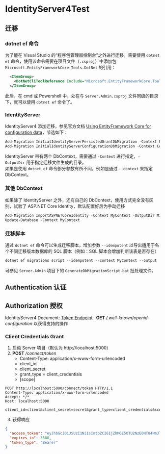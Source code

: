 # IdentityServer4Test

## 迁移
### dotnet ef 命令
为了能在 Visual Studio 的“程序包管理器控制台”之外进行迁移，需要使用 `dotnet ef` 命令，使用该命令需要在项目文件（`.csproj`）中添加包 `Microsoft.EntityFrameworkCore.Tools.DotNet` 的引用：
```xml
  <ItemGroup>
    <DotNetCliToolReference Include="Microsoft.EntityFrameworkCore.Tools.DotNet" Version="1.0.1" />
  </ItemGroup>
```
此后，在 cmd 或 Powershell 中，处在与 `Server.Admin.csproj` 文件同级的目录下，就可以使用 `dotnet ef` 命令了。

### IdentityServer
IdentityServer4 添加迁移，参见官方文档 [Using EntityFramework Core for configuration data](https://identityserver4.readthedocs.io/en/release/quickstarts/8_entity_framework.html)，节选如下：
```powershell
Add-Migration InitialIdentityServerPersistedGrantDbMigration -Context PersistedGrantDbContext -OutputDir Migrations/IdentityServer/PersistedGrantDb
Add-Migration InitialIdentityServerConfigurationDbMigration -Context ConfigurationDbContext -OutputDir Migrations/IdentityServer/ConfigurationDb
```
IdentityServer 带有两个 DbContext，需要通过 `-Context` 进行指定，`-OutputDir` 用于指定迁移文件生成的目录。  
如果是使用 `dotnet ef` 命令部分参数有所不同，例如是通过 `--context` 来指定 DbContext。

### 其他 DbContext
如果除了 IdentityServer 之外，还有自己的 DbContext，使用方式完全没有区别，试验了 ASP.NET Core Identity，默认配置好后为手动迁移
```powershell
Add-Migration ImportASPNETCoreIdentity -Context MyContext -OutputDir Migrations/MyContextEntity
Update-Database -Context MyContext
```

### 迁移脚本
通过 `dotnet ef` 命令可以生成迁移脚本，增加参数 `--idempotent` 以导出适用于各个不同迁移版本数据库的 SQL 脚本（例如：SQL 脚本会增加判断该表是否存在）
```powershell
dotnet ef migrations script --idempotent --context MyContext --output ./DbScripts/DbScript.sql
```
可参见 `Server.Admin` 项目下的 `GenerateDbMigrationScript.bat` 批处理文件。

## Authentication 认证

## Authorization 授权
IdentityServer4 Document: [Token Endpoint](https://identityserver4.readthedocs.io/en/release/endpoints/token.html)  
**GET** */.well-known/openid-configuration* 以获得支持的操作  

### Client Credentials Grant
1. 启动 Server 项目（默认为 http://localhost:5000）
2. **POST** */connect/token* 
   * Content-Type: application/x-www-form-urlencoded
   * client_id
   * client_secret
   * grant_type = client_credentials
   * [scope]
```
POST http://localhost:5000/connect/token HTTP/1.1
Content-Type: application/x-www-form-urlencoded
Accept: */*
Host: localhost:5000

client_id=client&client_secret=secret&grant_type=client_credentials&scope=api1
```
3. 获得响应
```json
{
  "access_token": "eyJhbGciOiJSUzI1NiIsImtpZCI6IjZhMGE5OTU2NzE0NTU4NmJlMzI3YjVkNWNhN2MwMWUxIiwidHlwIjoiSldUIn0.eyJuYmYiOjE0OTMyMTc5ODQsImV4cCI6MTQ5MzIyMTU4NCwiaXNzIjoiaHR0cDovL2xvY2FsaG9zdDo1MDAwIiwiYXVkIjpbImh0dHA6Ly9sb2NhbGhvc3Q6NTAwMC9yZXNvdXJjZXMiLCJhcGkxIl0sImNsaWVudF9pZCI6ImNsaWVudCIsInNjb3BlIjpbImFwaTEiXX0.mm1U4E633tEfuxYZrC-MKg-XYIqJHeKWRRV5TbBlGnwK6pPmgmPbjzG4LCwpOQEhTHi_sYJwrBOM-2b2JM49VwO82ZOlKivyTLj4JuiuK4tcg71w4-QJod4vVgp6CE2T99sRWQen7utuxAyh56JW2GpwnmYZhvwT957BXcxdVzvW9Cq66bjMZErwPKQIK0stG0DqgeuTATCn3-vm0oGp_KJVDqGvPZruayjgHoG4XCRm15ds69gAtvMhMpXDtN_WMgZvA5xZLltz8ercZw7CAtBOvenqLY2kly05KU8fsQmN1EYueaNP9oxNyPB3FRVv8l2ZH4f9FNpjgsVZLHwGaA",
  "expires_in": 3600,
  "token_type": "Bearer"
}
```

